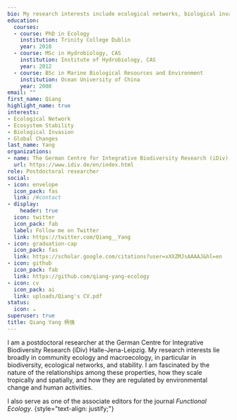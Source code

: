 ```yaml
---
bio: My research interests include ecological networks, biological invasion and global changes.
education:
  courses:
  - course: PhD in Ecology
    institution: Trinity College Dublin
    year: 2018
  - course: MSc in Hydrobiology, CAS
    institution: Institute of Hydrobiology, CAS
    year: 2012
  - course: BSc in Marine Biological Resources and Environment
    institution: Ocean University of China
    year: 2008
email: ""
first_name: Qiang
highlight_name: true
interests:
- Ecological Network
- Ecosystem Stability
- Biological Invasion
- Global Changes
last_name: Yang
organizations:
- name: The German Centre for Integrative Biodiversity Research (iDiv) Halle-Jena-Leipzig
  url: https://www.idiv.de/en/index.html
role: Postdoctoral researcher
social:
- icon: envelope
  icon_pack: fas
  link: /#contact
- display:
    header: true
  icon: twitter
  icon_pack: fab
  label: Follow me on Twitter
  link: https://twitter.com/Qiang__Yang
- icon: graduation-cap
  icon_pack: fas
  link: https://scholar.google.com/citations?user=xXXZMJsAAAAJ&hl=en
- icon: github
  icon_pack: fab
  link: https://github.com/qiang-yang-ecology
- icon: cv
  icon_pack: ai
  link: uploads/Qiang's CV.pdf
status:
  icon: ☕️
superuser: true
title: Qiang Yang 杨强
---
```


I am a postdoctoral researcher at the German Centre for Integrative Biodiversity Research (iDiv) Halle-Jena-Leipzig. My research interests lie broadly in community ecology and macroecology, in particular in biodiversity, ecological networks, and stability. I am fascinated by the nature of the relationships among these properties, how they scale tropically and spatially, and how they are regulated by environmental change and human activities.

I also serve as one of the associate editors for the journal *Functional Ecology*.
{style="text-align: justify;"}
